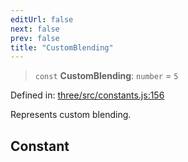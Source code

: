 ```yaml
---
editUrl: false
next: false
prev: false
title: "CustomBlending"
---
```


> `const` **CustomBlending**: `number` = `5`

Defined in: [three/src/constants.js:156](https://github.com/DefinitelyMaybe/three-i18n/blob/fa57b79433d1c349ffb23a78727299c8d4190136/three/src/constants.js#L156)

Represents custom blending.

## Constant
